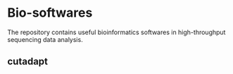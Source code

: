 # Bio-softwares
The repository contains useful bioinformatics softwares in high-throughput sequencing data analysis.

## cutadapt
